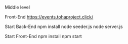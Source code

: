 Middle level

Front-End
https://events.tohaproject.click/

Start Back-End
npm install
node seeder.js
node server.js

Start Front-End
npm install
npm start